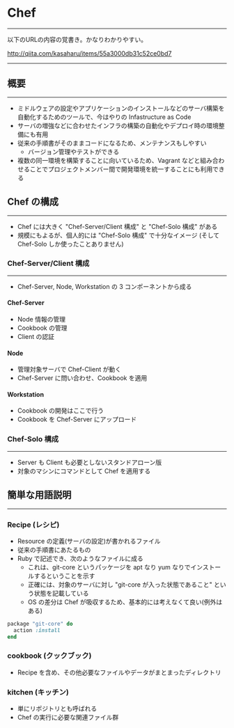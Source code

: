 # Chef
***
以下のURLの内容の覚書き。かなりわかりやすい。

http://qiita.com/kasaharu/items/55a3000db31c52ce0bd7

***

## 概要
***
- ミドルウェアの設定やアプリケーションのインストールなどのサーバ構築を自動化するためのツールで、今はやりの Infastructure as Code
- サーバの増強などに合わせたインフラの構築の自動化やデプロイ時の環境整備にも有用
- 従来の手順書がそのままコードになるため、メンテナンスもしやすい 
	- バージョン管理やテストができる
- 複数の同一環境を構築することに向いているため、Vagrant などと組み合わせることでプロジェクトメンバー間で開発環境を統一することにも利用できる


## Chef の構成
***
- Chef には大きく "Chef-Server/Client 構成" と "Chef-Solo 構成" がある
- 規模にもよるが、個人的には "Chef-Solo 構成" で十分なイメージ (そして Chef-Solo しか使ったことありません)

### Chef-Server/Client 構成
***
* Chef-Server, Node, Workstation の 3 コンポーネントから成る

#### Chef-Server
+ Node 情報の管理
+ Cookbook の管理
+ Client の認証

#### Node
+ 管理対象サーバで Chef-Client が動く
+ Chef-Server に問い合わせ、Cookbook を適用

#### Workstation
+ Cookbook の開発はここで行う
+ Cookbook を Chef-Server にアップロード

### Chef-Solo 構成
***
- Server も Client も必要としないスタンドアローン版
- 対象のマシンにコマンドとして Chef を適用する


## 簡単な用語説明
***
### Recipe (レシピ)
- Resource の定義(サーバの設定)が書かれるファイル
- 従来の手順書にあたるもの
- Ruby で記述でき、次のようなファイルに成る 
	-  これは、git-core というパッケージを apt なり yum なりでインストールするということを示す
	-  正確には、対象のサーバに対し "git-core が入った状態であること" という状態を記載している
	-  OS の差分は Chef が吸収するため、基本的には考えなくて良い(例外はある)
```default.rb
package "git-core" do
  action :install
end
```
### cookbook (クックブック)
- Recipe を含め、その他必要なファイルやデータがまとまったディレクトリ
  
### kitchen (キッチン)
- 単にリポジトリとも呼ばれる
- Chef の実行に必要な関連ファイル群
